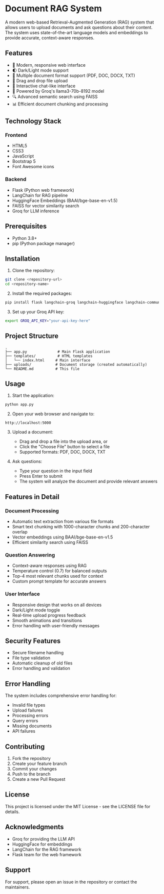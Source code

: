 # Document RAG System

A modern web-based Retrieval-Augmented Generation (RAG) system that allows users to upload documents and ask questions about their content. The system uses state-of-the-art language models and embeddings to provide accurate, context-aware responses.

## Features

- 🚀 Modern, responsive web interface
- 🌓 Dark/Light mode support
- 📁 Multiple document format support (PDF, DOC, DOCX, TXT)
- 🔄 Drag and drop file upload
- 💬 Interactive chat-like interface
- 🤖 Powered by Groq's llama3-70b-8192 model
- 🔍 Advanced semantic search using FAISS
- 📊 Efficient document chunking and processing

## Technology Stack

### Frontend
- HTML5
- CSS3
- JavaScript
- Bootstrap 5
- Font Awesome icons

### Backend
- Flask (Python web framework)
- LangChain for RAG pipeline
- HuggingFace Embeddings (BAAI/bge-base-en-v1.5)
- FAISS for vector similarity search
- Groq for LLM inference

## Prerequisites

- Python 3.8+
- pip (Python package manager)

## Installation

1. Clone the repository:
```bash
git clone <repository-url>
cd <repository-name>
```

2. Install the required packages:
```bash
pip install flask langchain-groq langchain-huggingface langchain-community python-docx docx2txt pypdf faiss-cpu
```

3. Set up your Groq API key:
```bash
export GROQ_API_KEY="your-api-key-here"
```

## Project Structure

```
.
├── app.py              # Main Flask application
├── templates/          # HTML templates
│   └── index.html     # Main interface
├── uploads/           # Document storage (created automatically)
└── README.md          # This file
```

## Usage

1. Start the application:
```bash
python app.py
```

2. Open your web browser and navigate to:
```
http://localhost:5000
```

3. Upload a document:
   - Drag and drop a file into the upload area, or
   - Click the "Choose File" button to select a file
   - Supported formats: PDF, DOC, DOCX, TXT

4. Ask questions:
   - Type your question in the input field
   - Press Enter to submit
   - The system will analyze the document and provide relevant answers

## Features in Detail

### Document Processing
- Automatic text extraction from various file formats
- Smart text chunking with 1000-character chunks and 200-character overlap
- Vector embeddings using BAAI/bge-base-en-v1.5
- Efficient similarity search using FAISS

### Question Answering
- Context-aware responses using RAG
- Temperature control (0.7) for balanced outputs
- Top-4 most relevant chunks used for context
- Custom prompt template for accurate answers

### User Interface
- Responsive design that works on all devices
- Dark/Light mode toggle
- Real-time upload progress feedback
- Smooth animations and transitions
- Error handling with user-friendly messages

## Security Features

- Secure filename handling
- File type validation
- Automatic cleanup of old files
- Error handling and validation

## Error Handling

The system includes comprehensive error handling for:
- Invalid file types
- Upload failures
- Processing errors
- Query errors
- Missing documents
- API failures

## Contributing

1. Fork the repository
2. Create your feature branch
3. Commit your changes
4. Push to the branch
5. Create a new Pull Request

## License

This project is licensed under the MIT License - see the LICENSE file for details.

## Acknowledgments

- Groq for providing the LLM API
- HuggingFace for embeddings
- LangChain for the RAG framework
- Flask team for the web framework

## Support

For support, please open an issue in the repository or contact the maintainers. 